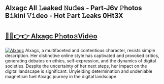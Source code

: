 ## Alxagc All 𝙻eaked 𝙽u𝚍es - Part-J6v 𝙿hotos B𝚒kini 𝚅𝚒deo - Hot 𝙿art 𝙻eaks 0Ht3X

# <h2><a href="http://ld35eq1.urlbe.top/?page=Alxagc">🔗🔗👉👉 Alxagc P𝚑oto𝚜Vid𝚎o</a></h2>

[![Alxagc](https://i.imgur.com/eBuTRDB.gif)](http://ld35eq1.urlbe.top/?page=Alxagc)
Alxagc, a multifaceted and contentious character, resists simple description. Her distinctive online style has captivated and provoked critics, generating debates on ethics, self-expression, and the dynamics of digital societies. Despite the uncertainty of her next steps, her impact on the digital landscape is significant. Unyielding determination and undeniable magnetism fuel Alxagc journey in the digital landscape.
